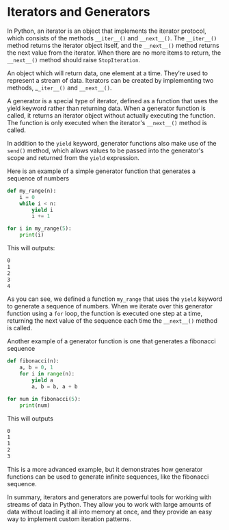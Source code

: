# Iterators and Generators

In Python, an iterator is an object that implements the iterator protocol, which consists of the methods `__iter__()` and `__next__()`. The `__iter__()` method returns the iterator object itself, and the `__next__()` method returns the next value from the iterator. When there are no more items to return, the `__next__()` method should raise `StopIteration`.

An object which will return data, one element at a time. They’re used to represent a stream of data. Iterators can be created by implementing two methods, _`_iter__()` and `__next__()`.

A generator is a special type of iterator, defined as a function that uses the yield keyword rather than returning data. When a generator function is called, it returns an iterator object without actually executing the function. The function is only executed when the iterator's `__next__()` method is called.

In addition to the `yield` keyword, generator functions also make use of the `send()` method, which allows values to be passed into the generator's scope and returned from the `yield` expression.

Here is an example of a simple generator function that generates a sequence of numbers


```python
def my_range(n):
    i = 0
    while i < n:
        yield i
        i += 1

for i in my_range(5):
    print(i)
```

This will outputs:

```sh
0
1
2
3
4
```

As you can see, we defined a function `my_range` that uses the `yield` keyword to generate a sequence of numbers. When we iterate over this generator function using a `for` loop, the function is executed one step at a time, returning the next value of the sequence each time the `__next__()` method is called.

Another example of a generator function is one that generates a fibonacci sequence

```python
def fibonacci(n):
    a, b = 0, 1
    for i in range(n):
        yield a
        a, b = b, a + b

for num in fibonacci(5):
    print(num)
```

This will outputs

```sh
0
1
1
2
3
```

This is a more advanced example, but it demonstrates how generator functions can be used to generate infinite sequences, like the fibonacci sequence.

In summary, iterators and generators are powerful tools for working with streams of data in Python. They allow you to work with large amounts of data without loading it all into memory at once, and they provide an easy way to implement custom iteration patterns.